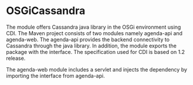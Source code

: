 # OSGiCassandra
The module offers Cassandra java library in the OSGi environment using CDI. 
The Maven project consists of two modules namely agenda-api and agenda-web.
The agenda-api provides the backend connectivity to Cassandra through the java library.
In addition, the module exports the package with the interface.
The specification used for CDI is based on 1.2 release.

The agenda-web module includes a servlet and injects the dependency by importing the interface from agenda-api.

